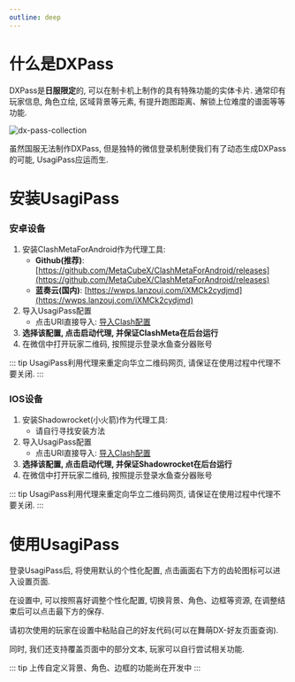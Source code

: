 ```yaml
---
outline: deep
---
```


# 什么是DXPass

DXPass是**日服限定**的, 可以在制卡机上制作的具有特殊功能的实体卡片. 通常印有玩家信息, 角色立绘, 区域背景等元素, 有提升跑图距离、解锁上位难度的谱面等等功能.

![dx-pass-collection](https://s2.loli.net/2024/10/19/13bZcj9NtnW5xDq.webp)

虽然国服无法制作DXPass, 但是独特的微信登录机制使我们有了动态生成DXPass的可能, UsagiPass应运而生.

# 安装UsagiPass

### 安卓设备

1. 安装ClashMetaForAndroid作为代理工具: 
    - **Github(推荐)**: [https://github.com/MetaCubeX/ClashMetaForAndroid/releases](https://github.com/MetaCubeX/ClashMetaForAndroid/releases)
    - **蓝奏云(国内)**: [https://wwps.lanzouj.com/iXMCk2cydjmd](https://wwps.lanzouj.com/iXMCk2cydjmd)
2. 导入UsagiPass配置
    - 点击URI直接导入: [导入Clash配置](clash://install-config?url=https://dxpass.turou.fun/UsagiPass.yaml&name=UsagiPass)
3. **选择该配置, 点击启动代理, 并保证ClashMeta在后台运行**
4. 在微信中打开玩家二维码, 按照提示登录水鱼查分器账号

::: tip
UsagiPass利用代理来重定向华立二维码网页, 请保证在使用过程中代理不要关闭.
:::

### IOS设备

1. 安装Shadowrocket(小火箭)作为代理工具: 
    - 请自行寻找安装方法
2. 导入UsagiPass配置
    - 点击URI直接导入: [导入Clash配置](clash://install-config?url=https://dxpass.turou.fun/UsagiPass.yaml&name=UsagiPass)
3. **选择该配置, 点击启动代理, 并保证Shadowrocket在后台运行**
4. 在微信中打开玩家二维码, 按照提示登录水鱼查分器账号

::: tip
UsagiPass利用代理来重定向华立二维码网页, 请保证在使用过程中代理不要关闭.
:::

# 使用UsagiPass

登录UsagiPass后, 将使用默认的个性化配置, 点击画面右下方的齿轮图标可以进入设置页面.

在设置中, 可以按照喜好调整个性化配置, 切换背景、角色、边框等资源, 在调整结束后可以点击最下方的保存.

请初次使用的玩家在设置中粘贴自己的好友代码(可以在舞萌DX-好友页面查询).

同时, 我们还支持覆盖页面中的部分文本, 玩家可以自行尝试相关功能.

::: tip
上传自定义背景、角色、边框的功能尚在开发中
:::